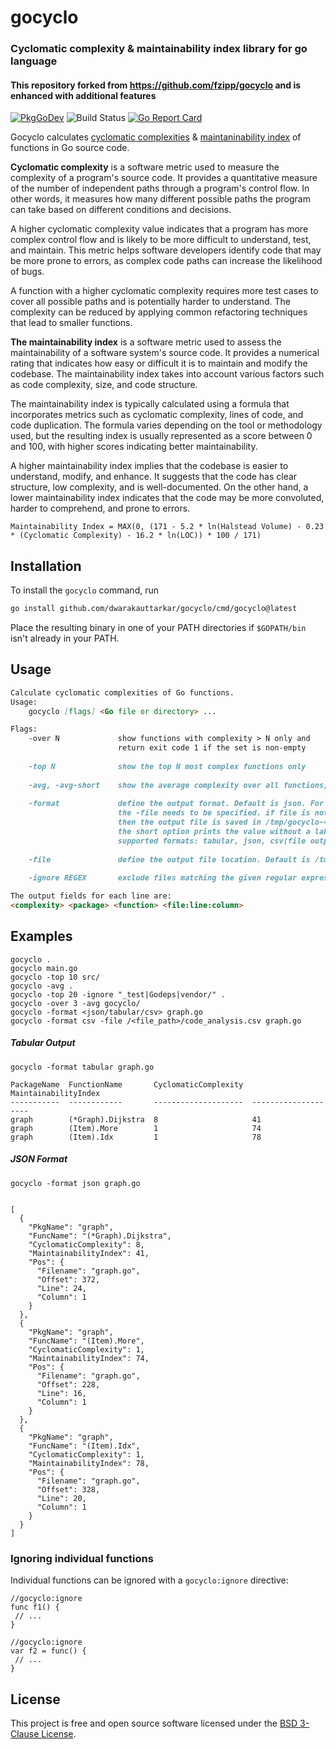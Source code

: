 # gocyclo

### Cyclomatic complexity & maintainability index library for go language

#### This repository forked from <https://github.com/fzipp/gocyclo> and is enhanced with additional features

[![PkgGoDev](https://pkg.go.dev/badge/github.com/fzipp/gocyclo)](https://pkg.go.dev/github.com/fzipp/gocyclo)
![Build Status](https://github.com/fzipp/gocyclo/workflows/build/badge.svg)
[![Go Report Card](https://goreportcard.com/badge/github.com/fzipp/gocyclo)](https://goreportcard.com/report/github.com/fzipp/gocyclo)

Gocyclo calculates [cyclomatic complexities](https://en.wikipedia.org/wiki/Cyclomatic_complexity) & [maintaninability index](https://learn.microsoft.com/en-us/visualstudio/code-quality/code-metrics-maintainability-index-range-and-meaning?view=vs-2022) of functions in Go source code.

**Cyclomatic complexity** is a software metric used to measure the complexity of a program's source code. It provides a quantitative measure of the number of independent paths through a program's control flow. In other words, it measures how many different possible paths the program can take based on different conditions and decisions.

A higher cyclomatic complexity value indicates that a program has more complex control flow and is likely to be more difficult to understand, test, and maintain. This metric helps software developers identify code that may be more prone to errors, as complex code paths can increase the likelihood of bugs.

A function with a higher cyclomatic complexity requires more test cases to
cover all possible paths and is potentially harder to understand. The
complexity can be reduced by applying common refactoring techniques that lead to smaller functions.

**The maintainability index** is a software metric used to assess the maintainability of a software system's source code. It provides a numerical rating that indicates how easy or difficult it is to maintain and modify the codebase. The maintainability index takes into account various factors such as code complexity, size, and code structure.

The maintainability index is typically calculated using a formula that incorporates metrics such as cyclomatic complexity, lines of code, and code duplication. The formula varies depending on the tool or methodology used, but the resulting index is usually represented as a score between 0 and 100, with higher scores indicating better maintainability.

A higher maintainability index implies that the codebase is easier to understand, modify, and enhance. It suggests that the code has clear structure, low complexity, and is well-documented. On the other hand, a lower maintainability index indicates that the code may be more convoluted, harder to comprehend, and prone to errors.

```
Maintainability Index = MAX(0, (171 - 5.2 * ln(Halstead Volume) - 0.23 * (Cyclomatic Complexity) - 16.2 * ln(LOC)) * 100 / 171)
```

## Installation

To install the `gocyclo` command, run

``` markdown
go install github.com/dwarakauttarkar/gocyclo/cmd/gocyclo@latest
```

Place the resulting binary in one of your PATH directories if
`$GOPATH/bin` isn't already in your PATH.

## Usage

``` markdown
Calculate cyclomatic complexities of Go functions.
Usage:
    gocyclo [flags] <Go file or directory> ...

Flags:
    -over N             show functions with complexity > N only and
                        return exit code 1 if the set is non-empty
    
    -top N              show the top N most complex functions only
    
    -avg, -avg-short    show the average complexity over all functions;
    
    -format             define the output format. Default is json. For csv 
                        the -file needs to be specified. if file is not specified 
                        then the output file is saved in /tmp/gocyclo-<datetime>.csv.
                        the short option prints the value without a label.
                        supported formats: tabular, json, csv(file output)
    
    -file               define the output file location. Default is /tmp/gocyclo-<datetime>.csv                          
    
    -ignore REGEX       exclude files matching the given regular expression

The output fields for each line are:
<complexity> <package> <function> <file:line:column>
```

## Examples

```
gocyclo .
gocyclo main.go
gocyclo -top 10 src/
gocyclo -avg .
gocyclo -top 20 -ignore "_test|Godeps|vendor/" .
gocyclo -over 3 -avg gocyclo/
gocyclo -format <json/tabular/csv> graph.go
gocyclo -format csv -file /<file_path>/code_analysis.csv graph.go
```

##### Tabular Output

`gocyclo -format tabular graph.go`
```
PackageName  FunctionName       CyclomaticComplexity  MaintainabilityIndex
-----------  ------------       --------------------  --------------------
graph        (*Graph).Dijkstra  8                     41
graph        (Item).More        1                     74
graph        (Item).Idx         1                     78

```
##### JSON Format

`gocyclo -format json graph.go`
```

[
  {
    "PkgName": "graph",
    "FuncName": "(*Graph).Dijkstra",
    "CyclomaticComplexity": 8,
    "MaintainabilityIndex": 41,
    "Pos": {
      "Filename": "graph.go",
      "Offset": 372,
      "Line": 24,
      "Column": 1
    }
  },
  {
    "PkgName": "graph",
    "FuncName": "(Item).More",
    "CyclomaticComplexity": 1,
    "MaintainabilityIndex": 74,
    "Pos": {
      "Filename": "graph.go",
      "Offset": 228,
      "Line": 16,
      "Column": 1
    }
  },
  {
    "PkgName": "graph",
    "FuncName": "(Item).Idx",
    "CyclomaticComplexity": 1,
    "MaintainabilityIndex": 78,
    "Pos": {
      "Filename": "graph.go",
      "Offset": 328,
      "Line": 20,
      "Column": 1
    }
  }
]

```

### Ignoring individual functions

Individual functions can be ignored with a `gocyclo:ignore` directive:

```
//gocyclo:ignore
func f1() {
 // ...
}
    
//gocyclo:ignore
var f2 = func() {
 // ...
}
```

## License

This project is free and open source software licensed under the
[BSD 3-Clause License](LICENSE).
